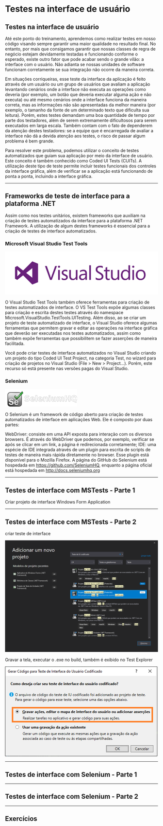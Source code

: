 # Testes na interface de usuário

## Testes na interface de usuário

Até este ponto do treinamento, aprendemos como realizar testes em nosso código visando sempre garantir uma maior qualidade no resultado final. No entanto, por mais que consigamos garantir que nossas classes de regra de negócio estejam devidamente testadas e funcionando conforme o esperado, existe outro fator que pode acabar sendo o grande vilão: a interface com o usuário. Não adianta se nossas unidades de software funcionam corretamente se sua integração não ocorre da maneira correta.

Em situações corriqueiras, esse teste da interface da aplicação é feito através de um usuário ou um grupo de usuários que avaliam a aplicação levantando cenários onde a interface não executa as operações como deveria (por exemplo, um botão que deveria executar alguma ação e não executa) ou até mesmo cenários onde a interface funciona da maneira correta, mas as informações não são apresentadas da melhor maneira (por exemplo, o tamanho da fonte de um determinado texto que dificulta sua leitura). Porém, estes testes demandam uma boa quantidade de tempo por parte dos testadores, além de serem extremamente dificultosos para serem executados em larga escala. Também contam com o fato de dependerem da atenção destes testadores: se a equipe que é encarregada de avaliar a interface não dá a devida atenção aos testes, o risco de passar algum problema é bem grande.

Para resolver este problema, podemos utilizar o conceito de testes automatizados que guiam sua aplicação por meio da interface de usuário. Este conceito é também conhecido como Coded UI Tests (CUITs). A utilização deste tipo de teste permite incluir testes funcionais dos controles da interface gráfica, além de verificar se a aplicação está funcionando de ponta a ponta, incluindo a interface gráfica.

---

## Frameworks de teste de interface para a plataforma .NET

Assim como nos testes unitários, existem frameworks que auxiliam na criação de testes automatizados da interface para a plataforma .NET Framework. A utilização de algum destes frameworks é essencial para a criação de testes de interface automatizados.

### Microsoft Visual Studio Test Tools

![alt text](./img/aula7/1.png " ")

O Visual Studio Test Tools também oferece ferramentas para criação de testes automatizados de interface. O VS Test Tools expõe algumas classes para criação e escrita destes testes através do namespace Microsoft.VisualStudio.TestTools.UITesting. Além disso, ao se criar um projeto de teste automatizado de interface, o Visual Studio oferece algumas ferramentas que permitem gravar e editar as operações na interface gráfica que deverão ser executadas nos testes automatizados, assim como também expõe ferramentas que possibilitem se fazer asserções de maneira facilitada.

Você pode criar testes de interface automatizados no Visual Studio criando um projeto do tipo Coded UI Test Project, na categoria Test, no wizard para criação de projetos no Visual Studio (File > New > Project...). Porém, este recurso só está presente nas versões pagas do Visual Studio.


### Selenium

![alt text](./img/aula7/2.png " ")

O Selenium é um framework de código aberto para criação de testes automatizados de interface em aplicações Web. Ele é composto por duas partes:

WebDriver: consiste em uma API exposta para interação com os diversos browsers. É através do WebDriver que podemos, por exemplo, verificar se após se clicar em um link, a página é redirecionada corretamente;
IDE: uma espécie de IDE integrada através de um plugin para escrita de scripts de testes de maneira mais rápida diretamente no browser. Esse plugin está disponível para o Mozilla Firefox.
A página do GitHub do Selenium está hospedada em https://github.com/SeleniumHQ, enquanto a página oficial está hospedada em http://docs.seleniumhq.org

---

## Testes de interface com MSTests - Parte 1

Criar projeto de interface Windows Form Application

---

## Testes de interface com MSTests - Parte 2

criar teste de interface

![alt text](./img/aula7/3.png " ")

Gravar a tela, executar o .exe no build, também é exibido no Test Explorer

![alt text](./img/aula7/4.png " ")

---

## Testes de interface com Selenium - Parte 1



---

## Testes de interface com Selenium - Parte 2


---

## Exercícios